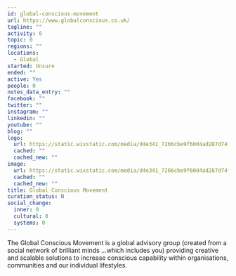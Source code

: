 ```yaml
---
id: global-conscious-movement
url: https://www.globalconscious.co.uk/
tagline: ""
activity: 0
topic: 0
regions: ""
locations:
  - Global
started: Unsure
ended: ""
active: Yes
people: 0
notes_data_entry: ""
facebook: ""
twitter: ""
instagram: ""
linkedin: ""
youtube: ""
blog: ""
logo:
  url: https://static.wixstatic.com/media/d4e341_7266cbe9f60d4ad287d74f663ef3b6fd~mv2.png/v1/fill/w_796,h_200,al_c,q_85,usm_0.66_1.00_0.01/GCM%20Logo_Black.webp
  cached: ""
  cached_new: ""
image:
  url: https://static.wixstatic.com/media/d4e341_7266cbe9f60d4ad287d74f663ef3b6fd~mv2.png/v1/fill/w_796,h_200,al_c,q_85,usm_0.66_1.00_0.01/GCM%20Logo_Black.webp
  cached: ""
  cached_new: ""
title: Global Conscious Movement
curation_status: N
social_change:
  inner: 0
  cultural: 0
  systems: 0
---
```


The Global Conscious Movement  is  a global advisory group (created from a social network of brilliant minds ...which includes you) providing creative and scalable solutions  to increase conscious capability within  organisations, communities and  our individual lifestyles.  
